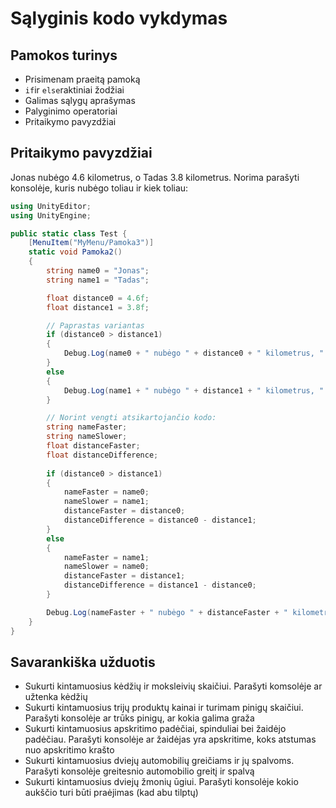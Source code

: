 # Sąlyginis kodo vykdymas

## Pamokos turinys

* Prisimenam praeitą pamoką
* `if`ir `else`raktiniai žodžiai
* Galimas sąlygų aprašymas
* Palyginimo operatoriai
* Pritaikymo pavyzdžiai

## Pritaikymo pavyzdžiai

Jonas nubėgo 4.6 kilometrus, o Tadas 3.8 kilometrus. Norima parašyti konsolėje, kuris nubėgo toliau ir kiek toliau:

```csharp
using UnityEditor;
using UnityEngine;

public static class Test {
    [MenuItem("MyMenu/Pamoka3")]
    static void Pamoka2()
    {
        string name0 = "Jonas";
        string name1 = "Tadas";

        float distance0 = 4.6f;
        float distance1 = 3.8f;

        // Paprastas variantas
        if (distance0 > distance1)
        {
            Debug.Log(name0 + " nubėgo " + distance0 + " kilometrus, " + (distance0 - distance1) + " toliau nei " + name1);
        }
        else
        {
            Debug.Log(name1 + " nubėgo " + distance1 + " kilometrus, " + (distance1 - distance0) + " toliau nei " + name0);
        }

        // Norint vengti atsikartojančio kodo:
        string nameFaster;
        string nameSlower;
        float distanceFaster;
        float distanceDifference;
        
        if (distance0 > distance1)
        {
            nameFaster = name0;
            nameSlower = name1;
            distanceFaster = distance0;
            distanceDifference = distance0 - distance1;
        }
        else
        {
            nameFaster = name1;
            nameSlower = name0;
            distanceFaster = distance1;
            distanceDifference = distance1 - distance0;
        }

        Debug.Log(nameFaster + " nubėgo " + distanceFaster + " kilometrus, " + distanceDifference + " toliau nei " + nameSlower);
    }
}
```

## Savarankiška užduotis

* Sukurti kintamuosius kėdžių ir moksleivių skaičiui. Parašyti komsolėje ar užtenka kėdžių
* Sukurti kintamuosius trijų produktų kainai ir turimam pinigų skaičiui. Parašyti konsolėje ar trūks pinigų, ar kokia galima graža
* Sukurti kintamuosius apskritimo padėčiai, spinduliai bei žaidėjo padėčiau. Parašyti konsolėje ar žaidėjas yra apskritime, koks atstumas nuo apskritimo krašto
* Sukurti kintamuosius dviejų automobilių greičiams ir jų spalvoms. Parašyti konsolėje greitesnio automobilio greitį ir spalvą
* Sukurti kintamuosius dviejų žmonių ūgiui. Parašyti konsolėje kokio aukščio turi būti praėjimas (kad abu tilptų)